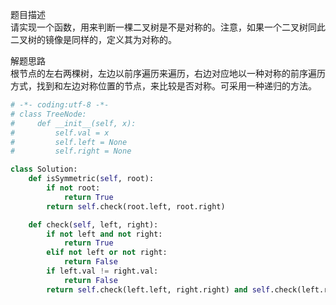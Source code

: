 
题目描述  
请实现一个函数，用来判断一棵二叉树是不是对称的。注意，如果一个二叉树同此二叉树的镜像是同样的，定义其为对称的。  

解题思路  
根节点的左右两棵树，左边以前序遍历来遍历，右边对应地以一种对称的前序遍历方式，找到和左边对称位置的节点，来比较是否对称。可采用一种递归的方法。  

```python 
# -*- coding:utf-8 -*-
# class TreeNode:
#     def __init__(self, x):
#         self.val = x
#         self.left = None
#         self.right = None

class Solution:
    def isSymmetric(self, root):
        if not root:
            return True
        return self.check(root.left, root.right)

    def check(self, left, right):
        if not left and not right:
            return True
        elif not left or not right:
            return False
        if left.val != right.val:
            return False
        return self.check(left.left, right.right) and self.check(left.right, right.left)    # 比如满二叉树，第三层，先比较最外面，再比较最里面  
```
